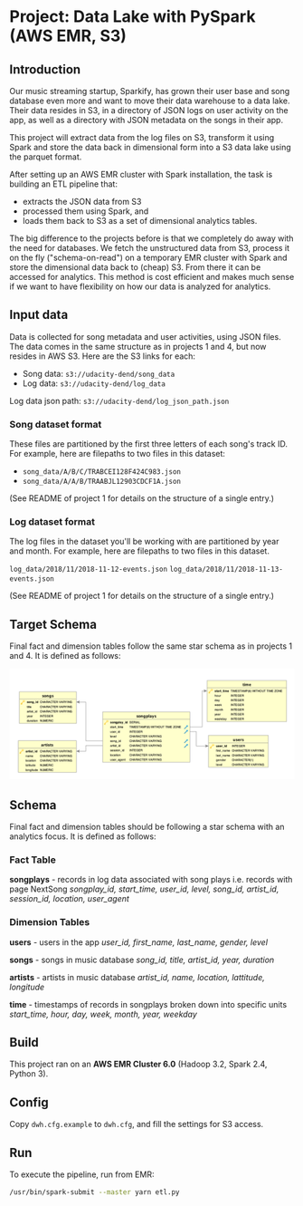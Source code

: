 # Project: Data Lake with PySpark (AWS EMR, S3)

## Introduction

Our music streaming startup, Sparkify, has grown their user base and song database even more and want to move their data warehouse to a data lake. Their data resides in S3, in a directory of JSON logs on user activity on the app, as well as a directory with JSON metadata on the songs in their app.

This project will extract data from the log files on S3, transform it using Spark and store the data back in dimensional form into a S3 data lake using the parquet format.

After setting up an AWS EMR cluster with Spark installation, the task is building an ETL pipeline that:

- extracts the JSON data from S3
- processed them using Spark, and
- loads them back to S3 as a set of dimensional analytics tables.

The big difference to the projects before is that we completely do away with the need for databases. We fetch the unstructured data from S3, process it on the fly ("schema-on-read") on a temporary EMR cluster with Spark and store the dimensional data back to (cheap) S3. From there it can be accessed for analytics. This method is cost efficient and makes much sense if we want to have flexibility on how our data is analyzed for analytics.

## Input data

Data is collected for song metadata and user activities, using JSON files. The data comes in the same structure as in projects 1 and 4, but now resides in AWS S3. Here are the S3 links for each:

- Song data: `s3://udacity-dend/song_data`
- Log data: `s3://udacity-dend/log_data`

Log data json path: `s3://udacity-dend/log_json_path.json`

### Song dataset format

These files are partitioned by the first three letters of each song's track ID. For example, here are filepaths to two files in this dataset:

- `song_data/A/B/C/TRABCEI128F424C983.json`
- `song_data/A/A/B/TRAABJL12903CDCF1A.json`

(See README of project 1 for details on the structure of a single entry.)

### Log dataset format

The log files in the dataset you'll be working with are partitioned by year and month. For example, here are filepaths to two files in this dataset.

`log_data/2018/11/2018-11-12-events.json`
`log_data/2018/11/2018-11-13-events.json`

(See README of project 1 for details on the structure of a single entry.)

## Target Schema

Final fact and dimension tables follow the same star schema as in projects 1 and 4. It is defined as follows:

![ERD](../Song_ERD.png)

## Schema

Final fact and dimension tables should be following a star schema with an analytics focus. It is defined as follows:

### Fact Table

**songplays** - records in log data associated with song plays i.e. records with page NextSong
*songplay_id, start_time, user_id, level, song_id, artist_id, session_id, location, user_agent*

### Dimension Tables

**users** - users in the app
*user_id, first_name, last_name, gender, level*

**songs** - songs in music database
*song_id, title, artist_id, year, duration*

**artists** - artists in music database
*artist_id, name, location, lattitude, longitude*

**time** - timestamps of records in songplays broken down into specific units
*start_time, hour, day, week, month, year, weekday*

## Build

This project ran on an **AWS EMR Cluster 6.0** (Hadoop 3.2, Spark 2.4, Python 3).

## Config

Copy `dwh.cfg.example` to `dwh.cfg`, and fill the settings for S3 access.

## Run

To execute the pipeline, run from EMR:

``` sh
/usr/bin/spark-submit --master yarn etl.py
```
